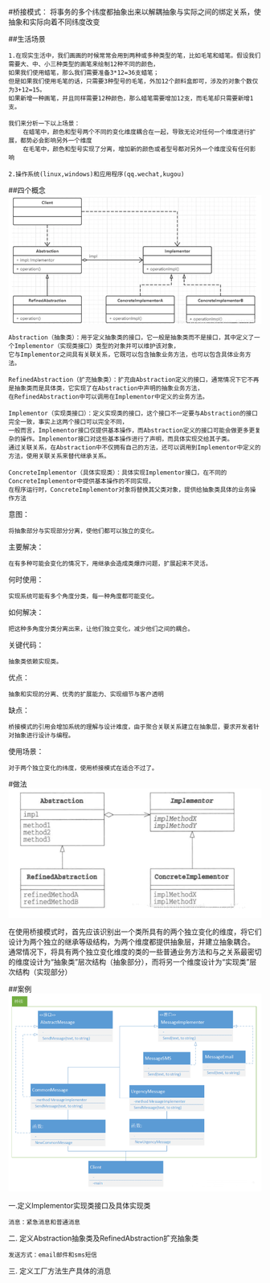 #桥接模式：
    将事务的多个纬度都抽象出来以解耦抽象与实际之间的绑定关系，使抽象和实际向着不同纬度改变

##生活场景

    1.在现实生活中，我们画画的时候常常会用到两种或多种类型的笔，比如毛笔和蜡笔。假设我们需要大、中、小三种类型的画笔来绘制12种不同的颜色，
    如果我们使用蜡笔，那么我们需要准备3*12=36支蜡笔；
    但是如果我们使用毛笔的话，只需要3种型号的毛笔，外加12个颜料盒即可，涉及的对象个数仅为3+12=15。
    如果新增一种画笔，并且同样需要12种颜色，那么蜡笔需要增加12支，而毛笔却只需要新增1支。

    我们来分析一下以上场景：
        在蜡笔中，颜色和型号两个不同的变化维度耦合在一起，导致无论对任何一个维度进行扩展，都势必会影响另外一个维度
        在毛笔中，颜色和型号实现了分离，增加新的颜色或者型号都对另外一个维度没有任何影响

    2.操作系统(linux,windows)和应用程序(qq.wechat,kugou)

##四个概念
![](process1.png)

    Abstraction（抽象类）：用于定义抽象类的接口，它一般是抽象类而不是接口，其中定义了一个Implementor（实现类接口）类型的对象并可以维护该对象，
    它与Implementor之间具有关联关系，它既可以包含抽象业务方法，也可以包含具体业务方法。
    
    RefinedAbstraction（扩充抽象类）：扩充由Abstraction定义的接口，通常情况下它不再是抽象类而是具体类，它实现了在Abstraction中声明的抽象业务方法，
    在RefinedAbstraction中可以调用在Implementor中定义的业务方法。
    
    Implementor（实现类接口）：定义实现类的接口，这个接口不一定要与Abstraction的接口完全一致，事实上这两个接口可以完全不同，
    一般而言，Implementor接口仅提供基本操作，而Abstraction定义的接口可能会做更多更复杂的操作。Implementor接口对这些基本操作进行了声明，而具体实现交给其子类。
    通过关联关系，在Abstraction中不仅拥有自己的方法，还可以调用到Implementor中定义的方法，使用关联关系来替代继承关系。
    
    ConcreteImplementor（具体实现类）：具体实现Implementor接口，在不同的ConcreteImplementor中提供基本操作的不同实现，
    在程序运行时，ConcreteImplementor对象将替换其父类对象，提供给抽象类具体的业务操作方法

意图：
    
    将抽象部分与实现部分分离，使他们都可以独立的变化。

主要解决：
    
    在有多种可能会变化的情况下，用继承会造成类爆炸问题，扩展起来不灵活。

何时使用：

    实现系统可能有多个角度分类，每一种角度都可能变化。

如何解决：
    
    把这种多角度分类分离出来，让他们独立变化，减少他们之间的耦合。

关键代码：
    
    抽象类依赖实现类。

优点：
    
    抽象和实现的分离、优秀的扩展能力、实现细节与客户透明

缺点：
    
    桥接模式的引用会增加系统的理解与设计难度，由于聚合关联关系建立在抽象层，要求开发者针对抽象进行设计与编程。

使用场景：

    对于两个独立变化的纬度，使用桥接模式在适合不过了。
#做法
![](process2.png)

在使用桥接模式时，首先应该识别出一个类所具有的两个独立变化的维度，将它们设计为两个独立的继承等级结构，为两个维度都提供抽象层，并建立抽象耦合。
通常情况下，将具有两个独立变化维度的类的一些普通业务方法和与之关系最密切的维度设计为“抽象类”层次结构（抽象部分），而将另一个维度设计为“实现类”层次结构（实现部分）

##案例
![](example.png)

一.定义Implementor实现类接口及具体实现类

    消息：紧急消息和普通消息

二. 定义Abstraction抽象类及RefinedAbstraction扩充抽象类
    
    发送方式：email邮件和sms短信

三. 定义工厂方法生产具体的消息